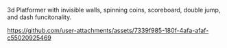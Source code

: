 3d Platformer with invisible walls, spinning coins, scoreboard, double jump, and dash funcitonality.



https://github.com/user-attachments/assets/7339f985-180f-4afa-afaf-c55020925469

